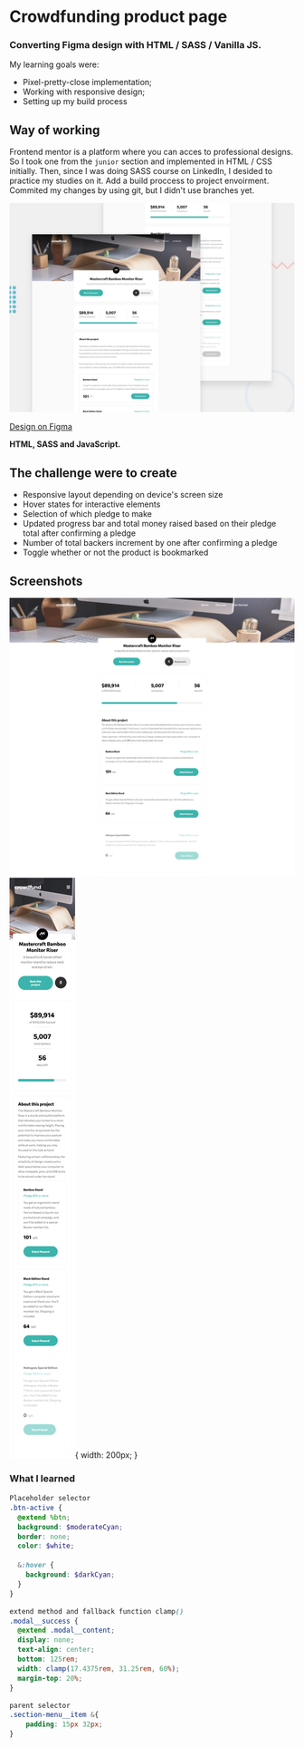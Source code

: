 # Crowdfunding product page

### Converting Figma design with HTML / SASS / Vanilla JS. 
My learning goals were: 
- Pixel-pretty-close implementation;
- Working with responsive design;
- Setting up my build process

## Way of working

Frontend mentor is a platform where you can acces to professional designs. So I took one from the `junior` section and implemented in HTML / CSS initially.
Then, since I was doing SASS course on LinkedIn, I desided to practice my studies on it. 
Add a build proccess to project envoirment.
Commited my changes by using git, but I didn't use branches yet. 

![Design preview](./design/desktop-preview.jpg)

[Design on Figma](https://www.figma.com/file/f0ydxeaYnkeYh2k5AZ1uDQ/crowdfunding-product-page?node-id=0%3A1)

**HTML, SASS and JavaScript.**

## The challenge were to create

- Responsive layout depending on device's screen size
- Hover states for interactive elements
- Selection of which pledge to make
- Updated progress bar and total money raised based on their pledge total after confirming a pledge
- Number of total backers increment by one after confirming a pledge
- Toggle whether or not the product is bookmarked

## Screenshots

![](./src/assets/images/screenshots/Crowdfunding%20product%20page.png)
![](./src/assets/images/screenshots/Crowdfunding%20product%20page%20(1).png){ width: 200px; }

### What I learned

```SCSS
Placeholder selector
.btn-active {
  @extend %btn;
  background: $moderateCyan;
  border: none;
  color: $white;

  &:hover {
    background: $darkCyan;
  }
}
```
```SCSS
extend method and fallback function clamp()
.modal__success {
  @extend .modal__content;
  display: none;
  text-align: center;
  bottom: 125rem;
  width: clamp(17.4375rem, 31.25rem, 60%);
  margin-top: 20%;
}
```
```SCSS
parent selector
.section-menu__item &{
    padding: 15px 32px;
}
```



